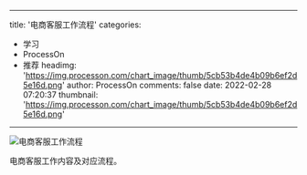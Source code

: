
---
title: '电商客服工作流程'
categories: 
 - 学习
 - ProcessOn
 - 推荐
headimg: 'https://img.processon.com/chart_image/thumb/5cb53b4de4b09b6ef2d5e16d.png'
author: ProcessOn
comments: false
date: 2022-02-28 07:20:37
thumbnail: 'https://img.processon.com/chart_image/thumb/5cb53b4de4b09b6ef2d5e16d.png'
---

<div>   
<img class="thumb" alt="电商客服工作流程" src="https://img.processon.com/chart_image/thumb/5cb53b4de4b09b6ef2d5e16d.png" referrerpolicy="no-referrer">
<p>电商客服工作内容及对应流程。</p>  
</div>
            